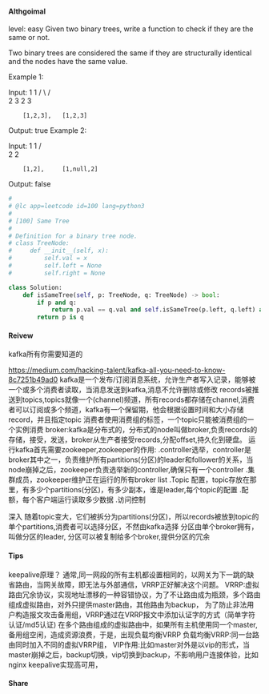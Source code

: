 #### Althgoimal
level: easy
Given two binary trees, write a function to check if they are the same or not.

Two binary trees are considered the same if they are structurally identical and the nodes have the same value.

Example 1:

Input:     1         1
          / \       / \
         2   3     2   3

        [1,2,3],   [1,2,3]

Output: true
Example 2:

Input:     1         1
          /           \
         2             2

        [1,2],     [1,null,2]

Output: false

```python
#
# @lc app=leetcode id=100 lang=python3
#
# [100] Same Tree
#
# Definition for a binary tree node.
# class TreeNode:
#     def __init__(self, x):
#         self.val = x
#         self.left = None
#         self.right = None

class Solution:
    def isSameTree(self, p: TreeNode, q: TreeNode) -> bool:
        if p and q:
            return p.val == q.val and self.isSameTree(p.left, q.left) and self.isSameTree(p.right, q.right)
        return p is q
```
#### Reivew
kafka所有你需要知道的

https://medium.com/hacking-talent/kafka-all-you-need-to-know-8c7251b49ad0
kafka是一个发布/订阅消息系统，允许生产者写入记录，能够被一个或多个消费者读取，当消息发送到kafka,消息不允许删除或修改
records被推送到topics,topics就像一个(channel)频道，所有records都存储在channel,消费者可以订阅或多个频道，kafka有一个保留期，他会根据设置时间和大小存储record，并且指定topic
消费者使用消费组的标签，一个topic只能被消费组的一个实例消费
broker:kafka是分布式的，分布式的node叫做broker,负责records的存储，接受，发送，broker从生产者接受records,分配offset,持久化到硬盘。
运行kafka首先需要zookeeper,zookeeper的作用:
.controller选举，controller是broker其中之一，负责维护所有partitions(分区)的leader和follower的关系，当node崩掉之后，zookeeper负责选举新的controller,确保只有一个controller
.集群成员，zookeeper维护正在运行的所有broker list
.Topic 配置，topic存放在那里，有多少个partitions(分区)，有多少副本，谁是leader,每个topic的配置
.配额，每个客户端运行读取多少数据
.访问控制

深入
随着topic变大，它们被拆分为partitions(分区)，所以records被放到topic的单个partitions,消费者可以选择分区，不然由kafka选择
分区由单个broker拥有，叫做分区的leader, 分区可以被复制给多个broker,提供分区的冗余

#### Tips
keepalive原理？
通常,同一网段的所有主机都设置相同的，以网关为下一跳的缺省路由，当网关故障，即无法与外部通信，VRRP正好解决这个问题。
VRRP:虚拟路由冗余协议，实现地址漂移的一种容错协议，为了不让路由成为瓶颈，多个路由组成虚拟路由，对外只提供master路由，其他路由为backup，
为了防止非法用户构造报文攻击备用组，VRRP通过在VRRP报文中添加认证字的方式（简单字符认证/md5认证)
在多个路由组成的虚拟路由中，如果所有主机使用同一个master,备用组空闲，造成资源浪费，于是，出现负载均衡VRRP
负载均衡VRRP:同一台路由同时加入不同的虚拟VRRP组，
VIP作用:比如master对外是以vip的形式，当master崩掉之后，backup切换，vip切换到backup，不影响用户连接体验，比如nginx
keepalive实现高可用，

#### Share
